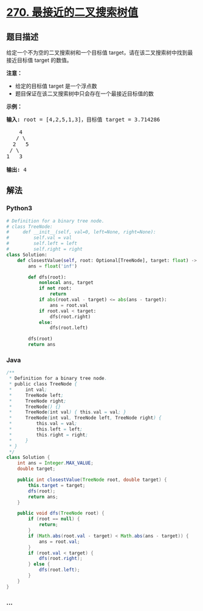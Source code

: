 # [270. 最接近的二叉搜索树值](https://leetcode-cn.com/problems/closest-binary-search-tree-value)



## 题目描述

<!-- 这里写题目描述 -->

<p>给定一个不为空的二叉搜索树和一个目标值 target，请在该二叉搜索树中找到最接近目标值 target 的数值。</p>

<p><strong>注意：</strong></p>

<ul>
	<li>给定的目标值 target 是一个浮点数</li>
	<li>题目保证在该二叉搜索树中只会存在一个最接近目标值的数</li>
</ul>

<p><strong>示例：</strong></p>

<pre><strong>输入:</strong> root = [4,2,5,1,3]，目标值 target = 3.714286

    4
   / \
  2   5
 / \
1   3

<strong>输出:</strong> 4
</pre>


## 解法

<!-- 这里可写通用的实现逻辑 -->

<!-- tabs:start -->

### **Python3**

<!-- 这里可写当前语言的特殊实现逻辑 -->

```python
# Definition for a binary tree node.
# class TreeNode:
#     def __init__(self, val=0, left=None, right=None):
#         self.val = val
#         self.left = left
#         self.right = right
class Solution:
    def closestValue(self, root: Optional[TreeNode], target: float) -> int:
        ans = float('inf')

        def dfs(root):
            nonlocal ans, target
            if not root:
                return
            if abs(root.val - target) <= abs(ans - target):
                ans = root.val
            if root.val < target:
                dfs(root.right)
            else:
                dfs(root.left)

        dfs(root)
        return ans
```

### **Java**

<!-- 这里可写当前语言的特殊实现逻辑 -->

```java
/**
 * Definition for a binary tree node.
 * public class TreeNode {
 *     int val;
 *     TreeNode left;
 *     TreeNode right;
 *     TreeNode() {}
 *     TreeNode(int val) { this.val = val; }
 *     TreeNode(int val, TreeNode left, TreeNode right) {
 *         this.val = val;
 *         this.left = left;
 *         this.right = right;
 *     }
 * }
 */
class Solution {
    int ans = Integer.MAX_VALUE;
    double target;

    public int closestValue(TreeNode root, double target) {
        this.target = target;
        dfs(root);
        return ans;
    }

    public void dfs(TreeNode root) {
        if (root == null) {
            return;
        }
        if (Math.abs(root.val - target) < Math.abs(ans - target)) {
            ans = root.val;
        }
        if (root.val < target) {
            dfs(root.right);
        } else {
            dfs(root.left);
        }
    }
}
```

### **...**

```

```

<!-- tabs:end -->
